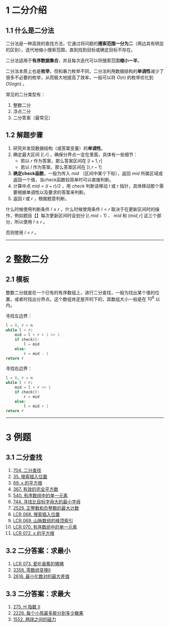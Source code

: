 # 1 二分介绍

## 1.1 什么是二分法

二分法是一种高效的查找方法，它通过将问题的**搜索范围一分为二**（两边具有明显的区别），迭代地缩小搜索范围，直到找到目标或确定目标不存在。

二分法适用于**有序数据集合**，并且每次迭代可以将搜索范围**缩小一半**。

二分法本质上也是**枚举**，但和暴力枚举不同，二分法利用数据结构的**单调性**减少了很多不必要的枚举，从而极大地提高了效率，一般可以将 $O(n)$ 的枚举优化到 $O(logn)$ 。

常见的二分类型有：

1. 整数二分
2. 浮点二分
3. 二分答案（最常见）

## 1.2 解题步骤

1. 研究并发现数据结构（或答案变量）的**单调性**。
2. 确定最大区间 $[l, r]$ ，确保分界点一定在里面，具体有一些细节：
    - 若以 $r$ 作为答案，那么答案区间在 $[l+1, r]$
    - 若以 $l$ 作为答案，那么答案区间在 $[l, r-1]$
3. **确定check函数**，一般为传入 $mid$ （区间中某个下标），返回 $mid$ 所属区域或返回一个值，当check函数较简单时可以直接判断。
4. 计算中点 $mid=(l+r)/2$ ，用 $check$ 判断该移动 $l$ 或 $r$ 指针，具体移动那个需要根据单调性以及要求的答案来判断。
5. 返回 $l$ 或 $r$ ，根据题意判断。

什么时候使用判断条件 $l \leq r$ ，什么时候使用条件 $l < r$ 取决于在更新区间时的操作，例如题目【】每次更新区间时会划分 $[l, mid - 1)$ 、 $mid$ 和 $(mid, r]$ 这三个部分，所以使用 $l \leq r$ 。

否则使用 $l < r$ 。

---

# 2 整数二分

## 2.1 模板

整数二分就是在一个已有的有序数组上，进行二分查找，一般为找出某个值的位置，或者时找出分界点。这个数组肯定是开的下的，其数组大小一般是在 $10^6$ 以内。

寻找左边界：

```python
l = 0, r = n
while l < r:
    mid = l + r + 1 >> 1
    if check():
        l = mid
    else:
        r = mid - 1
return r
```

寻找右边界：

```python
l = 0, r = n
while l < r:
    mid = l + r >> 1
    if check():
        r = mid
    else:
        l = mid + 1
return r
```

---

# 3 例题

## 3.1 二分查找

1. [704. 二分查找](/leetcode/其他/704.%20二分查找.md)
2. [35. 搜索插入位置](/leetcode/2-热题100/11-二分查找/35.%20搜索插入位置.md)
3. [69. x 的平方根](/leetcode/其他/69.%20x%20的平方根.md)
4. [367. 有效的完全平方数](/leetcode/其他/367.%20有效的完全平方数.md)
5. [540. 有序数组中的单一元素](/leetcode/4-每日一题/540.%20有序数组中的单一元素.md)
6. [744. 寻找比目标字母大的最小字母](/leetcode/其他/744.%20寻找比目标字母大的最小字母.md)
7. [2529. 正整数和负整数的最大计数](/leetcode/其他/2529.%20正整数和负整数的最大计数.md)
8. [LCR 068. 搜索插入位置](/leetcode/8-119经典题变种挑战/挑战%2011：二分查找/LCR%20068.%20搜索插入位置.md)
9. [LCR 069. 山脉数组的峰顶索引](/leetcode/8-119经典题变种挑战/挑战%2011：二分查找/LCR%20069.%20山脉数组的峰顶索引.md)
10. [LCR 070. 有序数组中的单一元素](/leetcode/8-119经典题变种挑战/挑战%2011：二分查找/LCR%20070.%20有序数组中的单一元素.md)
11. [LCR 072. x 的平方根](/leetcode/8-119经典题变种挑战/挑战%2011：二分查找/LCR%20072.%20x%20的平方根.md)

## 3.2 二分答案：求最小

1. [LCR 073. 爱吃香蕉的狒狒](/leetcode/8-119经典题变种挑战/挑战%2011：二分查找/LCR%20073.%20爱吃香蕉的狒狒.md)
2. [3356. 零数组变换II](/leetcode/4-每日一题/3356.%20零数组变换II.md)
3. [2616. 最小化数对的最大差值](/leetcode/4-每日一题/2616.%20最小化数对的最大差值.md)

## 3.3 二分答案：求最大

1. [275. H 指数 II](/leetcode/其他/275.%20H%20指数%20II.md)
2. [2226. 每个小孩最多能分到多少糖果](/leetcode/其他/2226.%20每个小孩最多能分到多少糖果.md)
3. [1552. 两球之间的磁力](/leetcode/4-每日一题/1552.%20两球之间的磁力.md)
